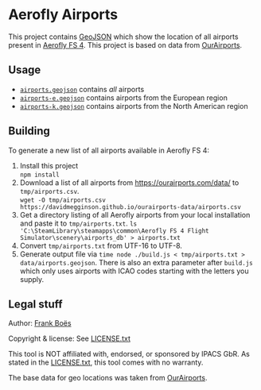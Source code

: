# Aerofly Airports

This project contains [GeoJSON](https://geojson.org/) which show the location of all airports present in [Aerofly FS 4](https://www.aerofly.com/). This project is based on data from [OurAirports](https://ourairports.com/).

## Usage

* [`airports.geojson`](./data/airports.geojson) contains _all_ airports
* [`airports-e.geojson`](./data/airports-e.geojson) contains airports from the European region
* [`airports-k.geojson`](./data/airports-k.geojson) contains airports from the North American region

## Building

To generate a new list of all airports available in Aerofly FS 4:

1. Install this project  
  `npm install`
2. Download a list of all airports from https://ourairports.com/data/ to `tmp/airports.csv`.  
  `wget -O tmp/airports.csv https://davidmegginson.github.io/ourairports-data/airports.csv`
3. Get a directory listing of all Aerofly airports from your local installation and paste it to `tmp/airports.txt`.
  `ls 'C:\SteamLibrary\steamapps\common\Aerofly FS 4 Flight Simulator\scenery\airports_db' > airports.txt`
4. Convert `tmp/airports.txt` from UTF-16 to UTF-8.
5. Generate output file via `time node ./build.js < tmp/airports.txt > data/airports.geojson`. There is also an extra parameter after `build.js` which only uses airports with ICAO codes starting with the letters you supply.

## Legal stuff

Author: [Frank Boës](https://3960.org)

Copyright & license: See [LICENSE.txt](LICENSE.txt)

This tool is NOT affiliated with, endorsed, or sponsored by IPACS GbR. As stated in the [LICENSE.txt](LICENSE.txt), this tool comes with no warranty.

The base data for geo locations was taken from [OurAirports](https://ourairports.com/).